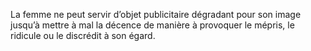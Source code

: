 La femme ne peut servir d’objet publicitaire dégradant pour son image jusqu’à mettre à mal la décence de manière à provoquer le mépris, le ridicule ou le discrédit à son égard.